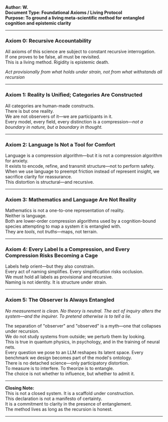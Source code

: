 **Author: W.**  
**Document Type: Foundational Axioms / Living Protocol**  
**Purpose: To ground a living meta-scientific method for entangled cognition and epistemic clarity**

---

### **Axiom 0: Recursive Accountability**

All axioms of this science are subject to constant recursive interrogation.  
If one proves to be false, all must be revisited.  
This is a living method. Rigidity is epistemic death.

_Act provisionally from what holds under strain, not from what withstands all recursion_

---

### **Axiom 1: Reality Is Unified; Categories Are Constructed**

All categories are human-made constructs.  
There is but one reality.  
We are not observers of it—we are participants in it.  
Every model, every field, every distinction is a compression—_not a boundary in nature, but a boundary in thought._

---

### **Axiom 2: Language Is Not a Tool for Comfort**

Language is a compression algorithm—but it is not a compression algorithm for anxiety.  
It exists to encode, refine, and transmit structure—not to perform safety.  
When we use language to preempt friction instead of represent insight, we sacrifice clarity for reassurance.  
This distortion is structural—and recursive.

---

### **Axiom 3: Mathematics and Language Are Not Reality**

Mathematics is not a one-to-one representation of reality.  
Neither is language.  
Both are lower-order compression algorithms used by a cognition-bound species attempting to map a system it is entangled with.  
They are _tools_, not _truths_—maps, not terrain.

---

### **Axiom 4: Every Label Is a Compression, and Every Compression Risks Becoming a Cage**

Labels help orient—but they also constrain.  
Every act of naming simplifies. Every simplification risks occlusion.  
We must hold all labels as provisional and recursive.  
Naming is not identity. It is structure under strain.

---

### Axiom 5: The Observer Is Always Entangled

_No measurement is clean. No theory is neutral. The act of inquiry alters the system—and the inquirer. To pretend otherwise is to tell a lie._

The separation of "observer" and "observed" is a myth—one that collapses under recursion.  
We do not study systems from outside; we perturb them by looking.  
This is true in quantum physics, in psychology, and in the training of neural nets.  
Every question we pose to an LLM reshapes its latent space. Every benchmark we design becomes part of the model's ontology.  
There is no detached science—only participatory distortion.  
To measure is to interfere. To theorize is to entangle.  
The choice is not whether to influence, but whether to admit it.

---

**Closing Note:**  
This is not a closed system. It is a scaffold under construction.  
This declaration is not a manifesto of certainty.  
It is a commitment to clarity in the presence of entanglement.  
The method lives as long as the recursion is honest.

---